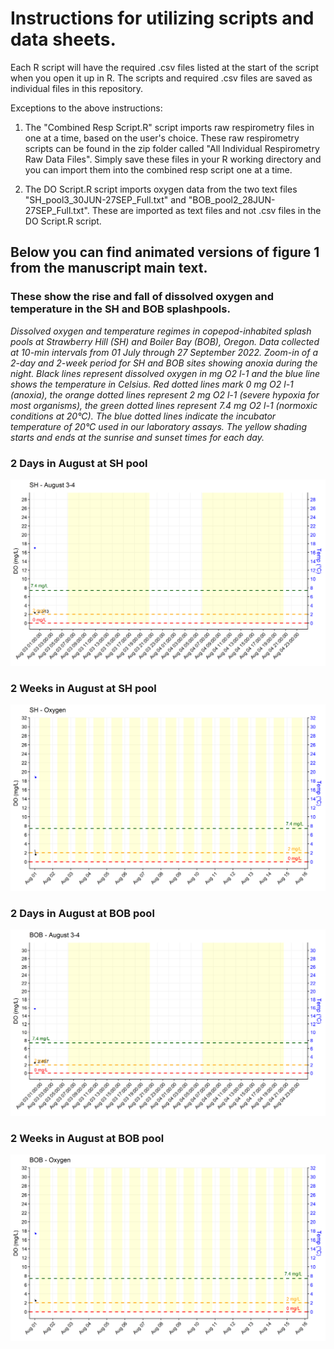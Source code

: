 # Instructions for utilizing scripts and data sheets. 

Each R script will have the required .csv files listed at the start of the script when you open it up in R. The scripts and required .csv files are saved as individual files in this repository. 

Exceptions to the above instructions: 
1) The "Combined Resp Script.R" script imports raw respirometry files in one at a time, based on the user's choice. 
These raw respirometry scripts can be found in the zip folder called "All Individual Respirometry Raw Data Files". Simply save these files in your R working directory and you can import them into the combined resp script one at a time.

2) The DO Script.R script imports oxygen data from the two text files "SH_pool3_30JUN-27SEP_Full.txt" and "BOB_pool2_28JUN-27SEP_Full.txt". These are imported as text files and not .csv files in the DO Script.R script. 





## Below you can find animated versions of figure 1 from the manuscript main text. 
### These show the rise and fall of dissolved oxygen and temperature in the SH and BOB splashpools. 
*Dissolved oxygen and temperature regimes in copepod-inhabited splash pools at Strawberry Hill (SH) and Boiler Bay (BOB), Oregon. Data collected at 10-min intervals from 01 July through 27 September 2022. Zoom-in of a 2-day and 2-week period for SH and BOB sites showing anoxia during the night. Black lines represent dissolved oxygen in mg O2 l-1 and the blue line shows the temperature in Celsius. Red dotted lines mark 0 mg O2 l-1 (anoxia), the orange dotted lines represent 2 mg O2 l-1 (severe hypoxia for most organisms), the green dotted lines represent 7.4 mg O2 l-1 (normoxic conditions at 20°C). The blue dotted lines indicate the incubator temperature of 20°C used in our laboratory assays. The yellow shading starts and ends at the sunrise and sunset times for each day.*

### 2 Days in August at SH pool
![](https://github.com/mjp0044/Intertidal-copepod-Tigriopus-californicus-displays-multilevel-variation-in-tolerance-to-extended-bou/blob/main/animated_figures/DO%20Animation%202%20days%20in%20August%20for%20SH.gif)

### 2 Weeks in August at SH pool
![](https://github.com/mjp0044/Intertidal-copepod-Tigriopus-californicus-displays-multilevel-variation-in-tolerance-to-extended-bou/blob/main/animated_figures/DO%20Animation%202%20weeks%20in%20August%20for%20SH.gif)

### 2 Days in August at BOB pool
![](https://github.com/mjp0044/Intertidal-copepod-Tigriopus-californicus-displays-multilevel-variation-in-tolerance-to-extended-bou/blob/main/animated_figures/DO%20Animation%202%20days%20in%20August%20for%20BOB.gif)

### 2 Weeks in August at BOB pool
![](https://github.com/mjp0044/Intertidal-copepod-Tigriopus-californicus-displays-multilevel-variation-in-tolerance-to-extended-bou/blob/main/animated_figures/DO%20Animation%202%20weeks%20in%20August%20for%20BOB.gif)
